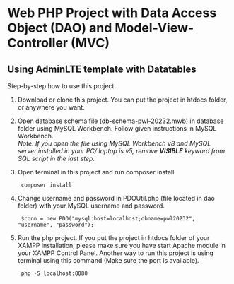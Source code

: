 # Web PHP Project with Data Access Object (DAO) and Model-View-Controller (MVC)

## Using AdminLTE template with Datatables

Step-by-step how to use this project
1. Download or clone this project. You can put the project in htdocs folder, or anywhere you want.
2. Open database schema file (db-schema-pwl-20232.mwb) in database folder using MySQL Workbench. Follow given instructions in MySQL Workbench.  
_Note: If you open the file using MySQL Workbench v8 and MySQL server installed in your PC/ laptop is v5, remove **VISIBLE** keyword from SQL script in the last step._
3. Open terminal in this project and run composer install

        composer install
4. Change username and password in PDOUtil.php (file located in dao folder) with your MySQL username and password.

        $conn = new PDO("mysql:host=localhost;dbname=pwl20232", "username", "password");
5. Run the php project. If you put the project in htdocs folder of your XAMPP installation, please make sure you have start Apache module in your XAMPP Control Panel. Another way to run this project is using terminal using this command (Make sure the port is available).

        php -S localhost:8080

